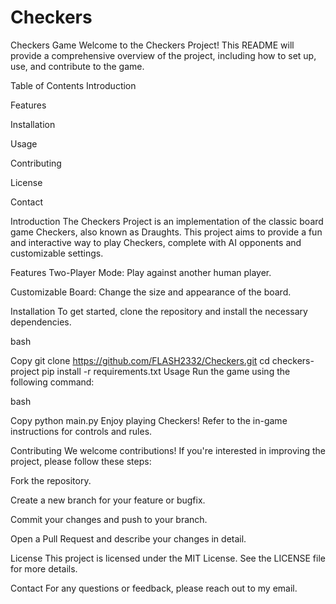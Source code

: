 # Checkers
Checkers Game
Welcome to the Checkers Project! This README will provide a comprehensive overview of the project, including how to set up, use, and contribute to the game.

Table of Contents
Introduction

Features

Installation

Usage

Contributing

License

Contact

Introduction
The Checkers Project is an implementation of the classic board game Checkers, also known as Draughts. This project aims to provide a fun and interactive way to play Checkers, complete with AI opponents and customizable settings.

Features
Two-Player Mode: Play against another human player.

Customizable Board: Change the size and appearance of the board.

Installation
To get started, clone the repository and install the necessary dependencies.

bash

Copy
git clone https://github.com/FLASH2332/Checkers.git
cd checkers-project
pip install -r requirements.txt
Usage
Run the game using the following command:

bash

Copy
python main.py
Enjoy playing Checkers! Refer to the in-game instructions for controls and rules.

Contributing
We welcome contributions! If you're interested in improving the project, please follow these steps:

Fork the repository.

Create a new branch for your feature or bugfix.

Commit your changes and push to your branch.

Open a Pull Request and describe your changes in detail.

License
This project is licensed under the MIT License. See the LICENSE file for more details.

Contact
For any questions or feedback, please reach out to my email.


